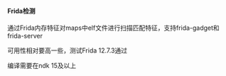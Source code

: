 #### Frida检测

通过Frida内存特征对maps中elf文件进行扫描匹配特征，支持frida-gadget和frida-server

可用性相对要高一些，测试Frida 12.7.3通过

编译需要在ndk 15及以上